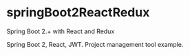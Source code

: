 # springBoot2ReactRedux
Spring Boot 2.+ with React and Redux

Spring Boot 2, React, JWT. Project management tool example.
